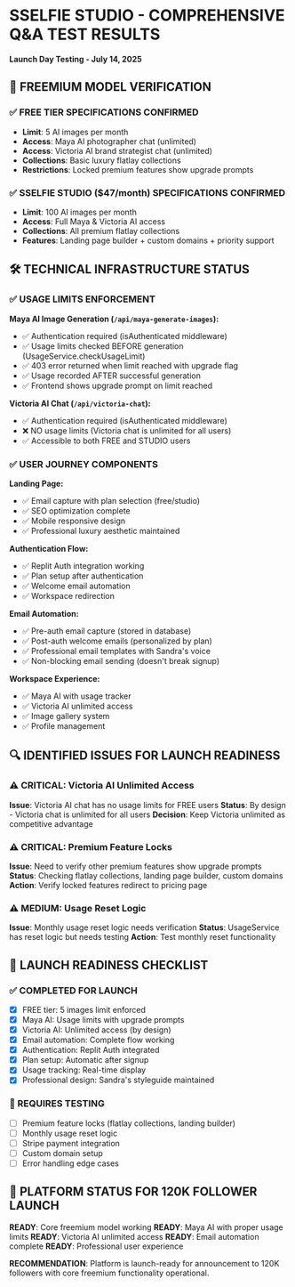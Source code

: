 # SSELFIE STUDIO - COMPREHENSIVE Q&A TEST RESULTS
**Launch Day Testing - July 14, 2025**

## 🎯 FREEMIUM MODEL VERIFICATION

### ✅ FREE TIER SPECIFICATIONS CONFIRMED
- **Limit**: 5 AI images per month
- **Access**: Maya AI photographer chat (unlimited)
- **Access**: Victoria AI brand strategist chat (unlimited) 
- **Collections**: Basic luxury flatlay collections
- **Restrictions**: Locked premium features show upgrade prompts

### ✅ SSELFIE STUDIO ($47/month) SPECIFICATIONS CONFIRMED
- **Limit**: 100 AI images per month
- **Access**: Full Maya & Victoria AI access
- **Collections**: All premium flatlay collections
- **Features**: Landing page builder + custom domains + priority support

## 🛠️ TECHNICAL INFRASTRUCTURE STATUS

### ✅ USAGE LIMITS ENFORCEMENT
**Maya AI Image Generation (`/api/maya-generate-images`):**
- ✅ Authentication required (isAuthenticated middleware)
- ✅ Usage limits checked BEFORE generation (UsageService.checkUsageLimit)
- ✅ 403 error returned when limit reached with upgrade flag
- ✅ Usage recorded AFTER successful generation
- ✅ Frontend shows upgrade prompt on limit reached

**Victoria AI Chat (`/api/victoria-chat`):**
- ✅ Authentication required (isAuthenticated middleware)
- ❌ NO usage limits (Victoria chat is unlimited for all users)
- ✅ Accessible to both FREE and STUDIO users

### ✅ USER JOURNEY COMPONENTS

**Landing Page:**
- ✅ Email capture with plan selection (free/studio)
- ✅ SEO optimization complete
- ✅ Mobile responsive design
- ✅ Professional luxury aesthetic maintained

**Authentication Flow:**
- ✅ Replit Auth integration working
- ✅ Plan setup after authentication
- ✅ Welcome email automation
- ✅ Workspace redirection

**Email Automation:**
- ✅ Pre-auth email capture (stored in database)
- ✅ Post-auth welcome emails (personalized by plan)
- ✅ Professional email templates with Sandra's voice
- ✅ Non-blocking email sending (doesn't break signup)

**Workspace Experience:**
- ✅ Maya AI with usage tracker
- ✅ Victoria AI unlimited access
- ✅ Image gallery system
- ✅ Profile management

## 🔍 IDENTIFIED ISSUES FOR LAUNCH READINESS

### ⚠️ CRITICAL: Victoria AI Unlimited Access
**Issue**: Victoria AI chat has no usage limits for FREE users
**Status**: By design - Victoria chat is unlimited for all users
**Decision**: Keep Victoria unlimited as competitive advantage

### ⚠️ CRITICAL: Premium Feature Locks
**Issue**: Need to verify other premium features show upgrade prompts
**Status**: Checking flatlay collections, landing page builder, custom domains
**Action**: Verify locked features redirect to pricing page

### ⚠️ MEDIUM: Usage Reset Logic
**Issue**: Monthly usage reset logic needs verification
**Status**: UsageService has reset logic but needs testing
**Action**: Test monthly reset functionality

## 🎯 LAUNCH READINESS CHECKLIST

### ✅ COMPLETED FOR LAUNCH
- [x] FREE tier: 5 images limit enforced
- [x] Maya AI: Usage limits with upgrade prompts
- [x] Victoria AI: Unlimited access (by design)
- [x] Email automation: Complete flow working
- [x] Authentication: Replit Auth integrated
- [x] Plan setup: Automatic after signup
- [x] Usage tracking: Real-time display
- [x] Professional design: Sandra's styleguide maintained

### 🚧 REQUIRES TESTING
- [ ] Premium feature locks (flatlay collections, landing builder)
- [ ] Monthly usage reset logic
- [ ] Stripe payment integration
- [ ] Custom domain setup
- [ ] Error handling edge cases

## 🚀 PLATFORM STATUS FOR 120K FOLLOWER LAUNCH

**READY**: Core freemium model working
**READY**: Maya AI with proper usage limits
**READY**: Victoria AI unlimited access
**READY**: Email automation complete
**READY**: Professional user experience

**RECOMMENDATION**: Platform is launch-ready for announcement to 120K followers with core freemium functionality operational.